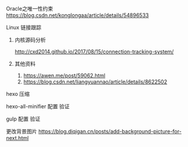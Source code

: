 Oracle之唯一性约束
    https://blog.csdn.net/konglongaa/article/details/54896533

Linux 链接跟踪

1. 内核源码分析

   <http://cxd2014.github.io/2017/08/15/connection-tracking-system/>

2. 其他资料

   1. <https://awen.me/post/59062.html>
   2. <https://blog.csdn.net/liangyuannao/article/details/8622502>


hexo 压缩

hexo-all-minifier
配置
验证

gulp
配置
验证

更改背景图片
https://blog.diqigan.cn/posts/add-background-picture-for-next.html
